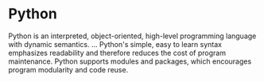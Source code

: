 # Python
Python is an interpreted, object-oriented, high-level programming language with dynamic semantics. ... Python's simple, easy to learn syntax emphasizes readability and therefore reduces the cost of program maintenance. Python supports modules and packages, which encourages program modularity and code reuse.
